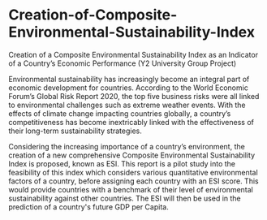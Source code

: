 # Creation-of-Composite-Environmental-Sustainability-Index
Creation of a Composite Environmental Sustainability Index as an Indicator of a Country’s Economic Performance (Y2 University Group Project)

Environmental sustainability has increasingly become an integral part of economic development for countries. According to the World Economic Forum’s Global Risk Report 2020, the top five business risks were all linked to environmental challenges such as extreme weather events. With the effects of climate change impacting countries globally, a country’s competitiveness has become inextricably linked with the effectiveness of their long-term sustainability strategies.

Considering the increasing importance of a country’s environment, the creation of a new comprehensive Composite Environmental Sustainability Index is proposed, known as ESI. This report is a pilot study into the feasibility of this index which considers various quantitative environmental factors of a country, before assigning each country with an ESI score. This would provide countries with a benchmark of their level of environmental sustainability against other countries. The ESI will then be used in the prediction of a country's future GDP per Capita. 
